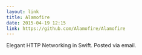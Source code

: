 ```yaml
---
layout: link
title: Alamofire
date: 2015-04-19 12:15
link: https://github.com/Alamofire/Alamofire
---
```


Elegant HTTP Networking in Swift. Posted via email.
